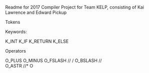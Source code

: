 Readme for 2017 Compiler Project for Team KELP, consisting of Kai Lawrence and Edward Pickup






Tokens

Keywords:

K_INT
K_IF
K_RETURN
K_ELSE

Operators

O_PLUS
O_MINUS
O_FSLASH // /
O_BSLASH // \
O_ASTR //*
O
